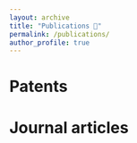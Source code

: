 ```yaml
---
layout: archive
title: "Publications 📝"
permalink: /publications/
author_profile: true
---
```



# Patents


# Journal articles
